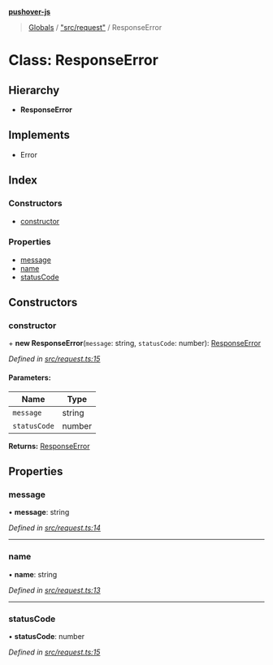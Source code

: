 **[pushover-js](../README.md)**

> [Globals](../globals.md) / ["src/request"](../modules/_src_request_.md) / ResponseError

# Class: ResponseError

## Hierarchy

* **ResponseError**

## Implements

* Error

## Index

### Constructors

* [constructor](_src_request_.responseerror.md#constructor)

### Properties

* [message](_src_request_.responseerror.md#message)
* [name](_src_request_.responseerror.md#name)
* [statusCode](_src_request_.responseerror.md#statuscode)

## Constructors

### constructor

\+ **new ResponseError**(`message`: string, `statusCode`: number): [ResponseError](_src_request_.responseerror.md)

*Defined in [src/request.ts:15](https://github.com/danitetus/pushover-js/blob/9d4963a/src/request.ts#L15)*

#### Parameters:

Name | Type |
------ | ------ |
`message` | string |
`statusCode` | number |

**Returns:** [ResponseError](_src_request_.responseerror.md)

## Properties

### message

•  **message**: string

*Defined in [src/request.ts:14](https://github.com/danitetus/pushover-js/blob/9d4963a/src/request.ts#L14)*

___

### name

•  **name**: string

*Defined in [src/request.ts:13](https://github.com/danitetus/pushover-js/blob/9d4963a/src/request.ts#L13)*

___

### statusCode

•  **statusCode**: number

*Defined in [src/request.ts:15](https://github.com/danitetus/pushover-js/blob/9d4963a/src/request.ts#L15)*
